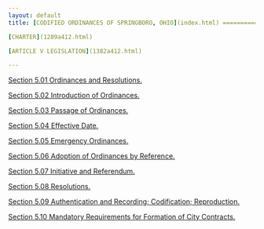 ```yaml
---
layout: default 
title: [CODIFIED ORDINANCES OF SPRINGBORO, OHIO](index.html) =====================================================

[CHARTER](1289a412.html)

[ARTICLE V LEGISLATION](1382a412.html)

---
```


[Section 5.01 Ordinances and Resolutions.](1384a412.html)

[Section 5.02 Introduction of Ordinances.](1388a412.html)

[Section 5.03 Passage of Ordinances.](138ca412.html)

[Section 5.04 Effective Date.](1391a412.html)

[Section 5.05 Emergency Ordinances.](1395a412.html)

[Section 5.06 Adoption of Ordinances by Reference.](139aa412.html)

[Section 5.07 Initiative and Referendum.](139ea412.html)

[Section 5.08 Resolutions.](13a3a412.html)

[Section 5.09 Authentication and Recording; Codification;
Reproduction.](13a7a412.html)

[Section 5.10 Mandatory Requirements for Formation of City
Contracts.](13ada412.html)
